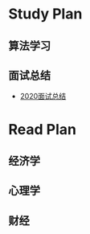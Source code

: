 #  Study Plan

##  算法学习


## 面试总结

- [2020面试总结](StudyPlan/2020面试总结.md)


# Read Plan

## 经济学



## 心理学



## 财经





